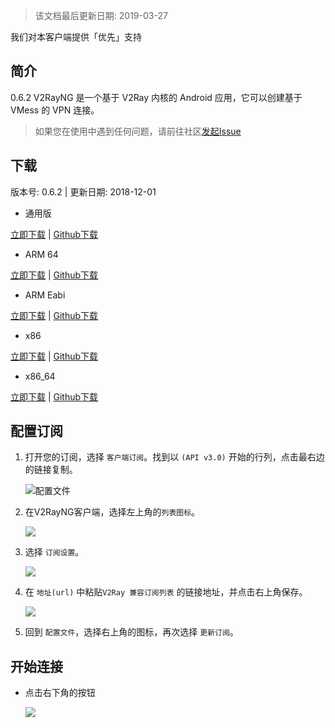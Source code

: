 > 该文档最后更新日期: 2019-03-27

<p class="info">我们对本客户端提供「优先」支持</p>

## 简介
0.6.2
V2RayNG 是一个基于 V2Ray 内核的 Android 应用，它可以创建基于 VMess 的 VPN 连接。

> 如果您在使用中遇到任何问题，请前往社区[发起Issue](https://github.com/shadowsocks/shadowsocks-android/issues)
## 下载

版本号: 0.6.2 | 更新日期: 2018-12-01


- 通用版

[立即下载](https://dl.niconode.co/client/v2rayng-android/app-universal-release.apk) | [Github下载](https://github.com/2dust/v2rayNG/releases/download/0.6.2/app-universal-release.apk)

- ARM 64

[立即下载](https://dl.niconode.co/client/v2rayng-android/app-arm64-v8a-release.apk) | [Github下载](https://github.com/2dust/v2rayNG/releases/download/0.6.2/app-arm64-v8a-release.apk)

- ARM Eabi

[立即下载](https://dl.niconode.co/client/v2rayng-android/app-armeabi-v7a-release.apk) | [Github下载](https://github.com/2dust/v2rayNG/releases/download/0.6.2/app-armeabi-v7a-release.apk)

- x86

[立即下载](https://dl.niconode.co/client/v2rayng-android/app-x86-release.apk) | [Github下载](https://github.com/2dust/v2rayNG/releases/download/0.6.2/app-x86-release.apk)

- x86_64

[立即下载](https://dl.niconode.co/client/v2rayng-android/app-x86_64-release.apk) | [Github下载](https://github.com/2dust/v2rayNG/releases/download/0.6.2/app-x86_64-release.apk)

## 配置订阅

1. 打开您的订阅，选择 `客户端订阅`。找到以 `(API v3.0)` 开始的行列，点击最右边的链接复制。

	![配置文件](https://img.niconode.co/2019032708355416032uJiiVv5gK5MB3BV.png)

2. 在V2RayNG客户端，选择左上角的`列表图标`。
	
	![](https://img.niconode.co/2018120915531513509ENJhywNRe95tqgc.png)
	
3. 选择 `订阅设置`。

	![](https://img.niconode.co/2018120915532499423N0FQpYam7WVvt2c.png)
	
4. 在 `地址(url)` 中粘贴`V2Ray 兼容订阅列表` 的链接地址，并点击右上角保存。

	![](https://img.niconode.co/2018120915535593097Y5enXJpdAmZuulL.png)
	
5. 回到 `配置文件`，选择右上角的图标，再次选择 `更新订阅`。

## 开始连接

- 点击右下角的按钮

	![](https://img.niconode.co/20180607134358692403rw1LJoBckbE3zY.png)

